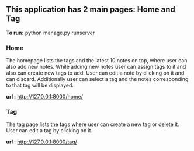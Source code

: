 ## This application has 2 main pages: Home and Tag

**To run:** python manage.py runserver

### Home 
The homepage lists the tags and the latest 10 notes on top, where user can also add new notes.
While adding new notes  user can assign tags to it and also can create new tags to add. 
User can edit a note by clicking on it and can discard. Additionally user can select a tag and the notes corresponding to that tag will be displayed.

**url :** http://127.0.0.1:8000/home/

### Tag
The tag page lists the tags where user can create a new tag or delete it. 
User can edit a tag by clicking on it.

**url :** http://127.0.0.1:8000/tag/